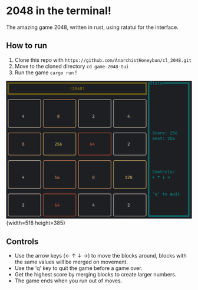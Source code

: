 # 2048 in the terminal!
The amazing game 2048, written in rust, using ratatui for the interface. 

## How to run
1. Clone this repo with `https://github.com/AnarchistHoneybun/cl_2048.git`
2. Move to the cloned directory `cd game-2048-tui`
3. Run the game `cargo run` !

![Screenshot](Attachments/game_reference.png){width=518 height=385}

## Controls
 - Use the arrow keys (← ↑ ↓ →) to move the blocks around,
   blocks with the same values will be merged on movement. 
 - Use the 'q' key to quit the game before a game over.
 - Get the highest score by merging blocks to create larger numbers.
 - The game ends when you run out of moves.
